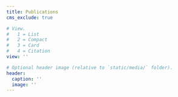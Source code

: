 ```yaml
---
title: Publications
cms_exclude: true

# View.
#   1 = List
#   2 = Compact
#   3 = Card
#   4 = Citation
view: ''

# Optional header image (relative to `static/media/` folder).
header:
  caption: ''
  image: ''
---
```

